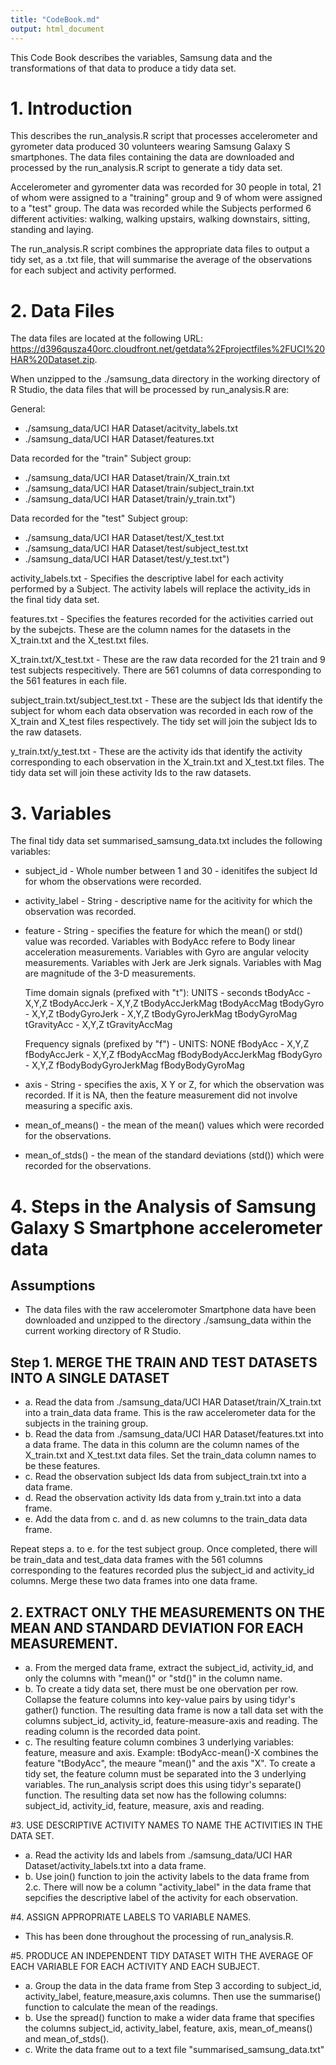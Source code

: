 ```yaml
---
title: "CodeBook.md"
output: html_document
---
```


This Code Book describes the variables, Samsung data and the transformations of
that data to produce a tidy data set.

# 1. Introduction

This describes the run_analysis.R script that processes accelerometer and gyrometer
data produced 30 volunteers wearing Samsung Galaxy S smartphones. The data files
containing the data are downloaded and processed by the run_analysis.R script to
generate a tidy data set.

Accelerometer and gyromenter data was recorded for 30 people in total, 21 of whom were 
assigned to a "training" group and 9 of whom were assigned to a "test" group.
The data was recorded while the Subjects performed 6 different activities: walking, 
walking upstairs, walking downstairs, sitting, standing and laying. 

The run_analysis.R script combines the appropriate data files to output a
tidy set, as a .txt file, that will summarise the average of the observations
for each subject and activity performed.

# 2. Data Files

The data files are located at the following URL:
https://d396qusza40orc.cloudfront.net/getdata%2Fprojectfiles%2FUCI%20HAR%20Dataset.zip.

When unzipped to the ./samsung_data directory in the working directory of
R Studio, the data files that will be processed by run_analysis.R are:

General:
* ./samsung_data/UCI HAR Dataset/acitvity_labels.txt
* ./samsung_data/UCI HAR Dataset/features.txt

Data recorded for the "train" Subject group:
* ./samsung_data/UCI HAR Dataset/train/X_train.txt
* ./samsung_data/UCI HAR Dataset/train/subject_train.txt
* ./samsung_data/UCI HAR Dataset/train/y_train.txt")

Data recorded for the "test" Subject group:
* ./samsung_data/UCI HAR Dataset/test/X_test.txt
* ./samsung_data/UCI HAR Dataset/test/subject_test.txt
* ./samsung_data/UCI HAR Dataset/test/y_test.txt")



activity_labels.txt - Specifies the descriptive label for each activity performed
by a Subject. The activity labels will replace the activity_ids in the final tidy
data set.

features.txt - Specifies the features recorded for the activities carried out
by the subejcts. These are the column names for the datasets in the X_train.txt 
and the X_test.txt files.

X_train.txt/X_test.txt - These are the raw data recorded for the 21 train
and 9 test subjects respecitively. There are 561 columns of data corresponding to the
561 features in each file.

subject_train.txt/subject_test.txt - These are the subject Ids that identify the
subject for whom each data observation was recorded in each row of the X_train and
X_test files respectively. The tidy set will join the subject Ids to the raw
datasets.

y_train.txt/y_test.txt - These are the activity ids that identify the activity
corresponding to each observation in the X_train.txt and X_test.txt files. The
tidy data set will join these activity Ids to the raw datasets.


# 3. Variables

The final tidy data set summarised_samsung_data.txt includes the following
variables:

* subject_id - Whole number between 1 and 30 - idenitifes the subject Id for
whom the observations were recorded.

* activity_label - String - descriptive name for the acitivity for which the 
observation was recorded.

* feature - String - specifies the feature for which the mean() or std() value was
recorded.
    Variables with BodyAcc refere to Body linear acceleration measurements.
    Variables with Gyro are angular velocity measurements.
    Variables with Jerk are Jerk signals.
    Variables with Mag are magnitude of the 3-D measurements.

    Time domain signals (prefixed with "t"): UNITS - seconds
        tBodyAcc - X,Y,Z
        tBodyAccJerk - X,Y,Z
        tBodyAccJerkMag
        tBodyAccMag
        tBodyGyro - X,Y,Z
        tBodyGyroJerk - X,Y,Z
        tBodyGyroJerkMag
        tBodyGyroMag 
        tGravityAcc - X,Y,Z
        tGravityAccMag

    Frequency signals (prefixed by "f") - UNITS: NONE
        fBodyAcc - X,Y,Z 
        fBodyAccJerk - X,Y,Z
        fBodyAccMag
        fBodyBodyAccJerkMag
        fBodyGyro - X,Y,Z
        fBodyBodyGyroJerkMag
        fBodyBodyGyroMag
    

* axis - String - specifies the axis, X Y or Z, for which the observation was
recorded. If it is NA, then the feature measurement did not involve measuring
a specific axis.

* mean_of_means() - the mean of the mean() values which were recorded for the
observations.

* mean_of_stds() - the mean of the standard deviations (std()) which were recorded
for the observations.


# 4. Steps in the Analysis of Samsung Galaxy S Smartphone accelerometer data

## Assumptions

* The data files with the raw acceleromoter Smartphone data have been downloaded
and unzipped to the directory ./samsung_data within the current working directory
of R Studio.

## Step 1. MERGE THE TRAIN AND TEST DATASETS INTO A SINGLE DATASET

* a. Read the data from ./samsung_data/UCI HAR Dataset/train/X_train.txt into a 
train_data data frame. This is the raw accelerometer data for the subjects in the training
group.
* b. Read the data from ./samsung_data/UCI HAR Dataset/features.txt into a data 
frame. The data in this column are the column names of the X_train.txt and 
X_test.txt data files. Set the train_data column names to be these
features.
* c. Read the observation subject Ids data from subject_train.txt into a data frame.
* d. Read the observation activity Ids data from y_train.txt into a data frame.
* e. Add the data from c. and d. as new columns to the train_data data frame.

Repeat steps a. to e. for the test subject group. Once completed, there will
be train_data and test_data data frames with the 561 columns corresponding to
the features recorded plus the subject_id and activity_id columns. Merge these
two data frames into one data frame.

## 2. EXTRACT ONLY THE MEASUREMENTS ON THE MEAN AND STANDARD DEVIATION FOR EACH MEASUREMENT. 

* a. From the merged data frame, extract the subject_id, activity_id, and only the
columns with "mean()" or "std()" in the column name. 
* b. To create a tidy data set, there must be one obervation per row. Collapse
the feature columns into key-value pairs by using tidyr's gather() function.
The resulting data frame is now a tall data set with the columns subject_id, 
activity_id, feature-measure-axis and reading. The reading column is the recorded
data point.
* c. The resulting feature column combines 3 underlying variables: feature, measure
and axis. Example: tBodyAcc-mean()-X combines the feature "tBodyAcc", the meaure
"mean()" and the axis "X". To create a tidy set, the feature column must be
separated into the 3 underlying variables. The run_analysis script does this using
tidyr's separate() function. The resulting data set now has the following columns: 
subject_id, activity_id, feature, measure, axis and reading.

#3. USE DESCRIPTIVE ACTIVITY NAMES TO NAME THE ACTIVITIES IN THE DATA SET.

* a. Read the activity Ids and labels from ./samsung_data/UCI HAR Dataset/activity_labels.txt
into a data frame.
* b. Use join() function to join the activity labels to the data frame from 2.c.
There will now be a column "activity_label" in the data frame that sepcifies the
descriptive label of the activity for each observation.

#4. ASSIGN APPROPRIATE LABELS TO VARIABLE NAMES.

* This has been done throughout the processing of run_analysis.R.

#5. PRODUCE AN INDEPENDENT TIDY DATASET WITH THE AVERAGE OF EACH VARIABLE FOR EACH ACTIVITY AND EACH SUBJECT.
* a. Group the data in the data frame from Step 3 according to subject_id, activity_label,
feature,measure,axis columns. Then use the summarise() function to calculate the
mean of the readings.
* b. Use the spread() function to make a wider data frame that specifies the columns
subject_id, activity_label, feature, axis, mean_of_means() and mean_of_stds().
* c. Write the data frame out to a text file "summarised_samsung_data.txt"
